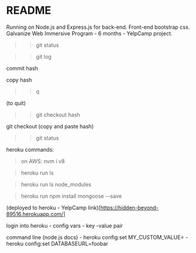 # README

Running on Node.js and Express.js for back-end. Front-end bootstrap css.
Galvanize Web Immersive Program - 6 months - YelpCamp project.


>> git status

>> git log

commit hash

copy hash

>>q

(to quit)

>> git checkout hash

git checkout (copy and paste hash)

>> git status

heroku commands:

> on AWS: nvm i v8 

> heroku run ls

> heroku run ls node_modules

> heroku run npm install mongoose --save

(deployed to heroku - YelpCamp link)[https://hidden-beyond-89516.herokuapp.com/]

login into heroku - config vars - key -value pair

command line (node.js docs) - heroku config:set MY_CUSTOM_VALUE= - heroku config:set DATABASEURL=foobar






